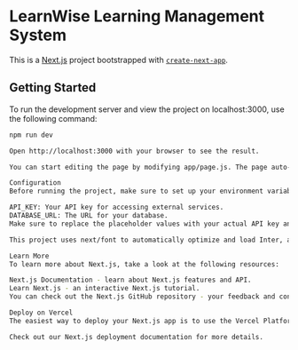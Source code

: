 # LearnWise Learning Management System

This is a [Next.js](https://nextjs.org/) project bootstrapped with [`create-next-app`](https://github.com/vercel/next.js/tree/canary/packages/create-next-app).

## Getting Started

To run the development server and view the project on localhost:3000, use the following command:

```bash
npm run dev

Open http://localhost:3000 with your browser to see the result.

You can start editing the page by modifying app/page.js. The page auto-updates as you edit the file.

Configuration
Before running the project, make sure to set up your environment variables. You can do this by creating a .env file in the root directory of the project. Here are the variables you need to configure:

API_KEY: Your API key for accessing external services.
DATABASE_URL: The URL for your database.
Make sure to replace the placeholder values with your actual API key and database URL. Refer to the .env.example file for an example of how to structure your .env file.

This project uses next/font to automatically optimize and load Inter, a custom Google Font.

Learn More
To learn more about Next.js, take a look at the following resources:

Next.js Documentation - learn about Next.js features and API.
Learn Next.js - an interactive Next.js tutorial.
You can check out the Next.js GitHub repository - your feedback and contributions are welcome!

Deploy on Vercel
The easiest way to deploy your Next.js app is to use the Vercel Platform from the creators of Next.js.

Check out our Next.js deployment documentation for more details.
